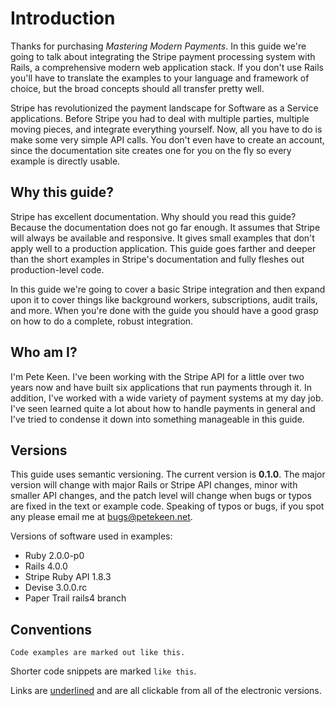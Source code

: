 # Introduction

Thanks for purchasing *Mastering Modern Payments*. In this guide we're going to talk about integrating the Stripe payment processing system with Rails, a comprehensive modern web application stack. If you don't use Rails you'll have to translate the examples to your language and framework of choice, but the broad concepts should all transfer pretty well.

Stripe has revolutionized the payment landscape for Software as a Service applications. Before Stripe you had to deal with multiple parties, multiple moving pieces, and integrate everything yourself. Now, all you have to do is make some very simple API calls. You don't even have to create an account, since the documentation site creates one for you on the fly so every example is directly usable.

## Why this guide?

Stripe has excellent documentation. Why should you read this guide? Because the documentation does not go far enough. It assumes that Stripe will always be available and responsive. It gives small examples that don't apply well to a production application. This guide goes farther and deeper than the short examples in Stripe's documentation and fully fleshes out production-level code.

In this guide we're going to cover a basic Stripe integration and then expand upon it to cover things like background workers, subscriptions, audit trails, and more. When you're done with the guide you should have a good grasp on how to do a complete, robust integration.

## Who am I?

I'm Pete Keen. I've been working with the Stripe API for a little over two years now and have built six applications that run payments through it. In addition, I've worked with a wide variety of payment systems at my day job. I've seen learned quite a lot about how to handle payments in general and I've tried to condense it down into something manageable in this guide.

## Versions

This guide uses semantic versioning. The current version is **0.1.0**. The major version will change with major Rails or Stripe API changes, minor with smaller API changes, and the patch level will change when bugs or typos are fixed in the text or example code. Speaking of typos or bugs, if you spot any please email me at [bugs@petekeen.net](mailto:bugs@petekeen.com).

Versions of software used in examples:

* Ruby 2.0.0-p0
* Rails 4.0.0
* Stripe Ruby API 1.8.3
* Devise 3.0.0.rc
* Paper Trail rails4 branch

## Conventions

```text
Code examples are marked out like this.
```

Shorter code snippets are marked `like this`.

Links are [underlined](http://www.petekeen.net) and are all clickable from all of the electronic versions.
